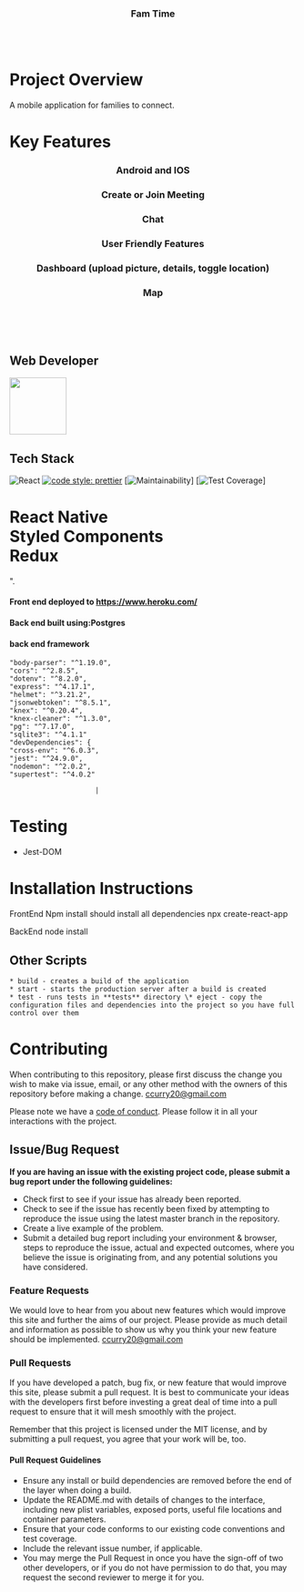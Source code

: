 <h3 align="center">Fam Time</h3>

<br/>
<br/>
<h1>
    Project Overview
</h1>

A mobile application for families to connect. 
<h1>
    Key Features
</h1>


<h3 align="center"> Android and IOS </h3>
<h3 align="center"> Create or Join Meeting </h3>
<h3 align="center"> Chat </h3>
<h3 align="center"> User Friendly Features </h3>
<h3 align="center"> Dashboard (upload picture, details, toggle location) </h3>
<h3 align="center"> Map </h3>

<br/>
<br/>
<br/>


## Web Developer
[<img src="https://avatars1.githubusercontent.com/u/19153270?v=4" width = "100" />](https://github.com/ccurry20)


## Tech Stack

![React](https://img.shields.io/badge/react-v16.7.0--alpha.2-blue.svg)
[![code style: prettier](https://img.shields.io/badge/code_style-prettier-ff69b4.svg?style=flat-square)](https://github.com/prettier/prettier)
[![Maintainability](https://api.codeclimate.com/v1/badges/26cd86e13210109747d9/maintainability)]
[![Test Coverage](https://api.codeclimate.com/v1/badges/26cd86e13210109747d9/test_coverage)]

# React Native <br> Styled Components <br> Redux <br> 
".

#### Front end deployed to https://www.heroku.com/

#### Back end built using:Postgres

#### back end framework

    "body-parser": "^1.19.0",
    "cors": "^2.8.5",
    "dotenv": "^8.2.0",
    "express": "^4.17.1",
    "helmet": "^3.21.2",
    "jsonwebtoken": "^8.5.1",
    "knex": "^0.20.4",
    "knex-cleaner": "^1.3.0",
    "pg": "^7.17.0",
    "sqlite3": "^4.1.1"
    "devDependencies": {
    "cross-env": "^6.0.3",
    "jest": "^24.9.0",
    "nodemon": "^2.0.2",
    "supertest": "^4.0.2"

                         |

# Testing

- Jest-DOM

#  Installation Instructions

FrontEnd
Npm install should install all dependencies
npx create-react-app

BackEnd
node install

## Other Scripts

    * build - creates a build of the application
    * start - starts the production server after a build is created
    * test - runs tests in **tests** directory \* eject - copy the configuration files and dependencies into the project so you have full control over them

# Contributing

When contributing to this repository, please first discuss the change you wish to make via issue, email, or any other method with the owners of this repository before making a change.
ccurry20@gmail.com

Please note we have a [code of conduct](./CODE_OF_CONDUCT.md). Please follow it in all your interactions with the project.

## Issue/Bug Request

**If you are having an issue with the existing project code, please submit a bug report under the following guidelines:**

- Check first to see if your issue has already been reported.
- Check to see if the issue has recently been fixed by attempting to reproduce the issue using the latest master branch in the repository.
- Create a live example of the problem.
- Submit a detailed bug report including your environment & browser, steps to reproduce the issue, actual and expected outcomes, where you believe the issue is originating from, and any potential solutions you have considered.

### Feature Requests

We would love to hear from you about new features which would improve this site and further the aims of our project. Please provide as much detail and information as possible to show us why you think your new feature should be implemented.
ccurry20@gmail.com

### Pull Requests

If you have developed a patch, bug fix, or new feature that would improve this site, please submit a pull request. It is best to communicate your ideas with the developers first before investing a great deal of time into a pull request to ensure that it will mesh smoothly with the project.

Remember that this project is licensed under the MIT license, and by submitting a pull request, you agree that your work will be, too.

#### Pull Request Guidelines

- Ensure any install or build dependencies are removed before the end of the layer when doing a build.
- Update the README.md with details of changes to the interface, including new plist variables, exposed ports, useful file locations and container parameters.
- Ensure that your code conforms to our existing code conventions and test coverage.
- Include the relevant issue number, if applicable.
- You may merge the Pull Request in once you have the sign-off of two other developers, or if you do not have permission to do that, you may request the second reviewer to merge it for you.

